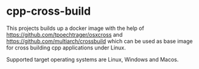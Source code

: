 # cpp-cross-build

This projects builds up a docker image with the help of https://github.com/tpoechtrager/osxcross and https://github.com/multiarch/crossbuild which can be used as base image for cross building cpp applications under Linux.

Supported target operating systems are Linux, Windows and Macos.